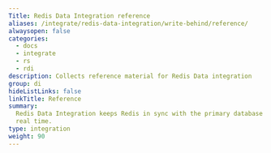 ```yaml
---
Title: Redis Data Integration reference
aliases: /integrate/redis-data-integration/write-behind/reference/
alwaysopen: false
categories:
  - docs
  - integrate
  - rs
  - rdi
description: Collects reference material for Redis Data integration
group: di
hideListLinks: false
linkTitle: Reference
summary:
  Redis Data Integration keeps Redis in sync with the primary database in near
  real time.
type: integration
weight: 90
---
```

